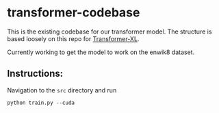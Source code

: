 # transformer-codebase

This is the existing codebase for our transformer model. The structure is based loosely on this repo for [Transformer-XL](https://github.com/kimiyoung/transformer-xl). 

Currently working to get the model to work on the enwik8 dataset.

## Instructions: 
Navigation to the `src` directory and run

```python train.py --cuda```

